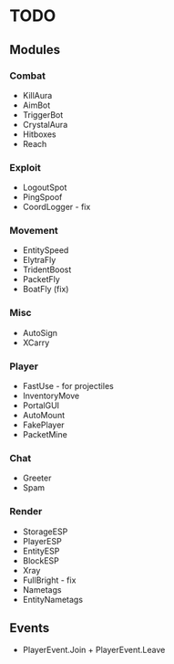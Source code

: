 # TODO

## Modules

### Combat

- KillAura
- AimBot
- TriggerBot
- CrystalAura
- Hitboxes
- Reach

### Exploit

- LogoutSpot
- PingSpoof
- CoordLogger - fix

### Movement

- EntitySpeed
- ElytraFly
- TridentBoost
- PacketFly
- BoatFly (fix)

### Misc

- AutoSign
- XCarry

### Player

- FastUse - for projectiles
- InventoryMove
- PortalGUI
- AutoMount
- FakePlayer
- PacketMine

### Chat

- Greeter
- Spam

### Render

- StorageESP
- PlayerESP
- EntityESP
- BlockESP
- Xray
- FullBright - fix
- Nametags
- EntityNametags

## Events

- PlayerEvent.Join + PlayerEvent.Leave